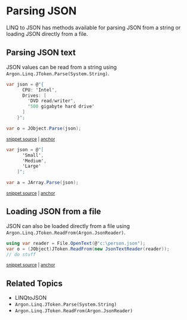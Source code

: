 # Parsing JSON

LINQ to JSON has methods available for parsing JSON from a string or loading JSON directly from a file.


## Parsing JSON text

JSON values can be read from a string using `Argon.Linq.JToken.Parse(System.String)`.

<!-- snippet: LinqToJsonCreateParse -->
<a id='snippet-linqtojsoncreateparse'></a>
```cs
var json = @"{
      CPU: 'Intel',
      Drives: [
        'DVD read/writer',
        '500 gigabyte hard drive'
      ]
    }";

var o = JObject.Parse(json);
```
<sup><a href='/src/Tests/Documentation/LinqToJsonTests.cs#L197-L207' title='Snippet source file'>snippet source</a> | <a href='#snippet-linqtojsoncreateparse' title='Start of snippet'>anchor</a></sup>
<!-- endSnippet -->

<!-- snippet: LinqToJsonCreateParseArray -->
<a id='snippet-linqtojsoncreateparsearray'></a>
```cs
var json = @"[
      'Small',
      'Medium',
      'Large'
    ]";

var a = JArray.Parse(json);
```
<sup><a href='/src/Tests/Documentation/LinqToJsonTests.cs#L213-L221' title='Snippet source file'>snippet source</a> | <a href='#snippet-linqtojsoncreateparsearray' title='Start of snippet'>anchor</a></sup>
<!-- endSnippet -->


## Loading JSON from a file

JSON can also be loaded directly from a file using `Argon.Linq.JToken.ReadFrom(Argon.JsonReader)`.

<!-- snippet: LinqToJsonReadObject -->
<a id='snippet-linqtojsonreadobject'></a>
```cs
using var reader = File.OpenText(@"c:\person.json");
var o = (JObject)JToken.ReadFrom(new JsonTextReader(reader));
// do stuff
```
<sup><a href='/src/Tests/Documentation/LinqToJsonTests.cs#L227-L233' title='Snippet source file'>snippet source</a> | <a href='#snippet-linqtojsonreadobject' title='Start of snippet'>anchor</a></sup>
<!-- endSnippet -->


## Related Topics

 * LINQtoJSON
 * `Argon.Linq.JToken.Parse(System.String)`
 * `Argon.Linq.JToken.ReadFrom(Argon.JsonReader)`
